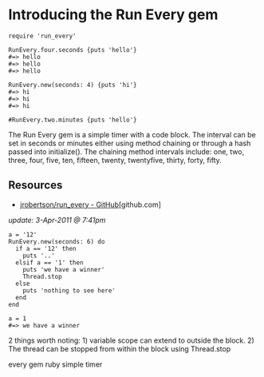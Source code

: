 # Introducing the Run Every gem

    require 'run_every'

    RunEvery.four.seconds {puts 'hello'}
    #=> hello
    #=> hello
    #=> hello

    RunEvery.new(seconds: 4) {puts 'hi'}
    #=> hi
    #=> hi
    #=> hi

    #RunEvery.two.minutes {puts 'hello'}

The Run Every gem is a simple timer with a code block. The interval can be set in seconds or minutes either using method chaining or through a hash passed into initialize().
The chaining method intervals include: one, two, three, four, five, ten, fifteen, twenty, twentyfive, thirty, forty, fifty.

## Resources

* <a href="https://github.com/jrobertson/run_every">jrobertson/run_every - GitHub</a>[github.com]

*update: 3-Apr-2011 @ 7:41pm*

    a = '12'
    RunEvery.new(seconds: 6) do 
      if a == '12' then
        puts '..'
      elsif a == '1' then
        puts 'we have a winner'
        Thread.stop
      else
        puts 'nothing to see here'
      end
    end

    a = 1
    #=> we have a winner


2 things worth noting: 1) variable scope can extend to outside the block. 2) The thread can be stopped from within the block using Thread.stop

every gem ruby simple timer
